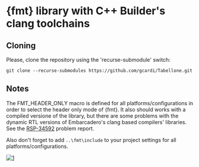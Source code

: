 # {fmt} library with C++ Builder's clang toolchains

## Cloning

Please, clone the repository using the 'recurse-submodule' switch:

```
git clone --recurse-submodules https://github.com/gcardi/Tabellone.git
```

## Notes

The FMT_HEADER_ONLY macro is defined for all platforms/configurations in order to select the header only mode of {fmt}.
It also should works with a compiled versione of the library, but there are some problems with the dynamic RTL versions of Embarcadero's clang based compilers' libraries. See the [RSP-34592](https://quality.embarcadero.com/browse/RSP-34592) problem report.

Also don't forget to add ```..\fmt\include``` to your project settings for all platforms/configurations.

<a href="https://ibb.co/6PpYkYH"><img src="https://i.ibb.co/G217q7W/1.png" alt="1" border="0"></a>

